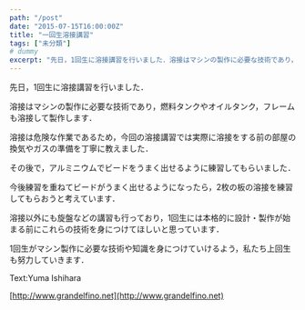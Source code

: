 ```yaml
---
path: "/post"
date: "2015-07-15T16:00:00Z"
title: "一回生溶接講習"
tags: ["未分類"]
# dummy
excerpt: "先日，1回生に溶接講習を行いました．溶接はマシンの製作に必要な技術であり，燃料タンクやオイルタンク，フレームも溶接して製作します．溶接は危険な作業である..."
---
```




先日，1回生に溶接講習を行いました．

溶接はマシンの製作に必要な技術であり，燃料タンクやオイルタンク，フレームも溶接して製作します．

溶接は危険な作業であるため，今回の溶接講習では実際に溶接をする前の部屋の換気やガスの準備を丁寧に教えました．

その後で，アルミニウムでビードをうまく出せるように練習してもらいました．

今後練習を重ねてビードがうまく出せるようになったら，2枚の板の溶接を練習してもらおうと考えています．

溶接以外にも旋盤などの講習も行っており，1回生には本格的に設計・製作が始まる前にこれらの技術を身につけてほしいと思っています．

1回生がマシン製作に必要な技術や知識を身につけていけるよう，私たち上回生も努力していきます．

Text:Yuma Ishihara

[http://www.grandelfino.net](http://www.grandelfino.net)

